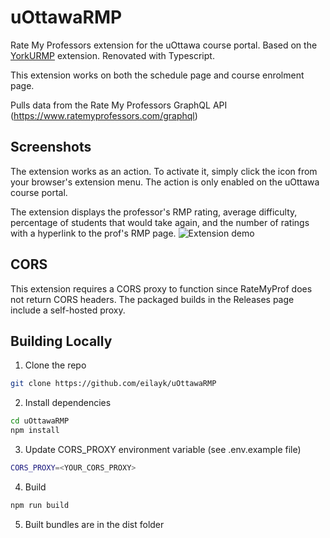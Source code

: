 # uOttawaRMP
Rate My Professors extension for the uOttawa course portal. Based on the [YorkURMP](https://github.com/mahfoozm/YorkURMP) extension. Renovated with Typescript.

This extension works on both the schedule page and course enrolment page.

Pulls data from the Rate My Professors GraphQL API (https://www.ratemyprofessors.com/graphql)

## Screenshots
The extension works as an action. To activate it, simply click the icon from your browser's extension menu. The action is only enabled on the uOttawa course portal.

The extension displays the professor's RMP rating, average difficulty, percentage of students that would take again, and the number of ratings with a hyperlink to the prof's RMP page.
![Extension demo](https://i.imgur.com/zcRRWK6.png)

## CORS
This extension requires a CORS proxy to function since RateMyProf does not return CORS headers. The packaged builds in the Releases page include a self-hosted proxy.

## Building Locally
1. Clone the repo
```bash
git clone https://github.com/eilayk/uOttawaRMP
```

2. Install dependencies
```bash
cd uOttawaRMP
npm install
```

3. Update CORS_PROXY environment variable (see .env.example file)
```bash
CORS_PROXY=<YOUR_CORS_PROXY>
```

4. Build
```bash
npm run build
```

5. Built bundles are in the dist folder